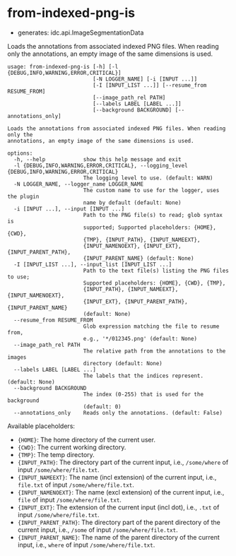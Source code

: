 # from-indexed-png-is

* generates: idc.api.ImageSegmentationData

Loads the annotations from associated indexed PNG files. When reading only the annotations, an empty image of the same dimensions is used.

```
usage: from-indexed-png-is [-h] [-l {DEBUG,INFO,WARNING,ERROR,CRITICAL}]
                           [-N LOGGER_NAME] [-i [INPUT ...]]
                           [-I [INPUT_LIST ...]] [--resume_from RESUME_FROM]
                           [--image_path_rel PATH]
                           [--labels LABEL [LABEL ...]]
                           [--background BACKGROUND] [--annotations_only]

Loads the annotations from associated indexed PNG files. When reading only the
annotations, an empty image of the same dimensions is used.

options:
  -h, --help            show this help message and exit
  -l {DEBUG,INFO,WARNING,ERROR,CRITICAL}, --logging_level {DEBUG,INFO,WARNING,ERROR,CRITICAL}
                        The logging level to use. (default: WARN)
  -N LOGGER_NAME, --logger_name LOGGER_NAME
                        The custom name to use for the logger, uses the plugin
                        name by default (default: None)
  -i [INPUT ...], --input [INPUT ...]
                        Path to the PNG file(s) to read; glob syntax is
                        supported; Supported placeholders: {HOME}, {CWD},
                        {TMP}, {INPUT_PATH}, {INPUT_NAMEEXT},
                        {INPUT_NAMENOEXT}, {INPUT_EXT}, {INPUT_PARENT_PATH},
                        {INPUT_PARENT_NAME} (default: None)
  -I [INPUT_LIST ...], --input_list [INPUT_LIST ...]
                        Path to the text file(s) listing the PNG files to use;
                        Supported placeholders: {HOME}, {CWD}, {TMP},
                        {INPUT_PATH}, {INPUT_NAMEEXT}, {INPUT_NAMENOEXT},
                        {INPUT_EXT}, {INPUT_PARENT_PATH}, {INPUT_PARENT_NAME}
                        (default: None)
  --resume_from RESUME_FROM
                        Glob expression matching the file to resume from,
                        e.g., '*/012345.png' (default: None)
  --image_path_rel PATH
                        The relative path from the annotations to the images
                        directory (default: None)
  --labels LABEL [LABEL ...]
                        The labels that the indices represent. (default: None)
  --background BACKGROUND
                        The index (0-255) that is used for the background
                        (default: 0)
  --annotations_only    Reads only the annotations. (default: False)
```

Available placeholders:

* `{HOME}`: The home directory of the current user.
* `{CWD}`: The current working directory.
* `{TMP}`: The temp directory.
* `{INPUT_PATH}`: The directory part of the current input, i.e., `/some/where` of input `/some/where/file.txt`.
* `{INPUT_NAMEEXT}`: The name (incl extension) of the current input, i.e., `file.txt` of input `/some/where/file.txt`.
* `{INPUT_NAMENOEXT}`: The name (excl extension) of the current input, i.e., `file` of input `/some/where/file.txt`.
* `{INPUT_EXT}`: The extension of the current input (incl dot), i.e., `.txt` of input `/some/where/file.txt`.
* `{INPUT_PARENT_PATH}`: The directory part of the parent directory of the current input, i.e., `/some` of input `/some/where/file.txt`.
* `{INPUT_PARENT_NAME}`: The name of the parent directory of the current input, i.e., `where` of input `/some/where/file.txt`.
